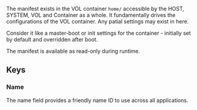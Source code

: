 The manifest exists in the VOL container `home/` accessible by the HOST, SYSTEM, VOL and Container as a whole. It fundamentally drives the configurations of the VOL container. Any patial settings may exist in here.

Consider it like a master-boot or init settings for the container - initially set by default and overridden after boot.

The manifest is available as read-only during runtime.

## Keys

### Name

The name field provides a friendly name ID to use across all applications.

